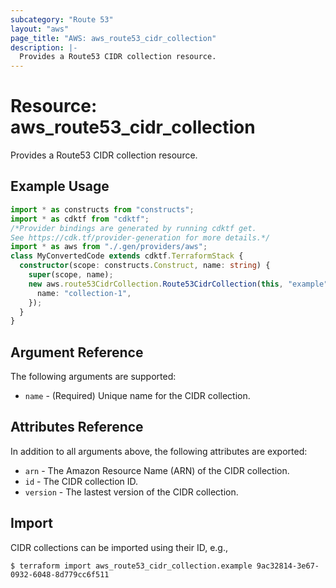 ```yaml
---
subcategory: "Route 53"
layout: "aws"
page_title: "AWS: aws_route53_cidr_collection"
description: |-
  Provides a Route53 CIDR collection resource.
---
```


# Resource: aws_route53_cidr_collection

Provides a Route53 CIDR collection resource.

## Example Usage

```typescript
import * as constructs from "constructs";
import * as cdktf from "cdktf";
/*Provider bindings are generated by running cdktf get.
See https://cdk.tf/provider-generation for more details.*/
import * as aws from "./.gen/providers/aws";
class MyConvertedCode extends cdktf.TerraformStack {
  constructor(scope: constructs.Construct, name: string) {
    super(scope, name);
    new aws.route53CidrCollection.Route53CidrCollection(this, "example", {
      name: "collection-1",
    });
  }
}

```

## Argument Reference

The following arguments are supported:

* `name` - (Required) Unique name for the CIDR collection.

## Attributes Reference

In addition to all arguments above, the following attributes are exported:

* `arn` - The Amazon Resource Name (ARN) of the CIDR collection.
* `id` - The CIDR collection ID.
* `version` - The lastest version of the CIDR collection.

## Import

CIDR collections can be imported using their ID, e.g.,

```
$ terraform import aws_route53_cidr_collection.example 9ac32814-3e67-0932-6048-8d779cc6f511
```

<!-- cache-key: cdktf-0.17.0-pre.15 input-80ca53ac8ee32676540e0f9febabef03dc00b79fc452acee355708f3ef3b52b8 -->